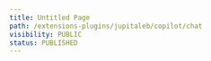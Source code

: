 ```yaml
---
title: Untitled Page
path: /extensions-plugins/jupitaleb/copilot/chat
visibility: PUBLIC
status: PUBLISHED
---
```



